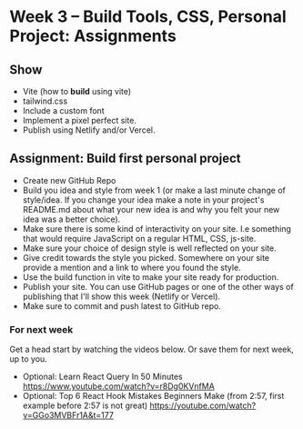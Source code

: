 <!-- TODO/TBD -->
# Week 3 – Build Tools, CSS, Personal Project: Assignments

## Show

* Vite (how to **build** using vite)
* tailwind.css
* Include a custom font
* Implement a pixel perfect site.
* Publish using Netlify and/or Vercel. 

## Assignment: Build first personal project

* Create new GitHub Repo
* Build you idea and style from week 1 (or make a last minute change of
  style/idea. If you change your idea make a note in your project's README.md
  about what your new idea is and why you felt your new idea was a better
  choice).
* Make sure there is some kind of interactivity on your site. I.e something that
  would require JavaScript on a regular HTML, CSS, js-site.
* Make sure your choice of design style is well reflected on your site.
* Give credit towards the style you picked. Somewhere on your site provide a
  mention and a link to where you found the style.
* Use the build function in vite to make your site ready for production.
* Publish your site. You can use GitHub pages or one of the other ways of
  publishing that I'll show this week (Netlify or Vercel).
* Make sure to commit and push latest to GitHub repo.

### For next week

Get a head start by watching the videos below. Or save them for next week, up to
you.

* Optional: Learn React Query In 50 Minutes https://www.youtube.com/watch?v=r8Dg0KVnfMA
* Optional: Top 6 React Hook Mistakes Beginners Make (from 2:57, first example before 2:57 is not great) https://youtube.com/watch?v=GGo3MVBFr1A&t=177
